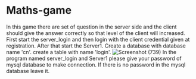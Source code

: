 # Maths-game
In this game there are set of question in the server side and the client should give the answer correctly so that level of the client will increased.
First start the server_login and then login with the client credential given at registration.
After that start the Server1.
Create a database with database name 'cn'.
create a table with name 'login'.
![Screenshot (739)](https://user-images.githubusercontent.com/116795679/210202827-c002c4b1-c352-42d0-8f10-3a747e3e64bd.png)
In the program named server_login and Server1 please give your password of mysql database to make connection. If there is no password in the mysql database leave it.
